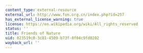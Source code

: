 ```yaml
---
content_type: external-resource
external_url: http://www.fon.org.cn/index.php?id=257
has_external_license_warning: true
license: https://en.wikipedia.org/wiki/All_rights_reserved
status: ''
title: Friends of Nature
uid: 023519c0-3c81-4509-b73f-0f04c9fd0202
wayback_url: ''
---
```


